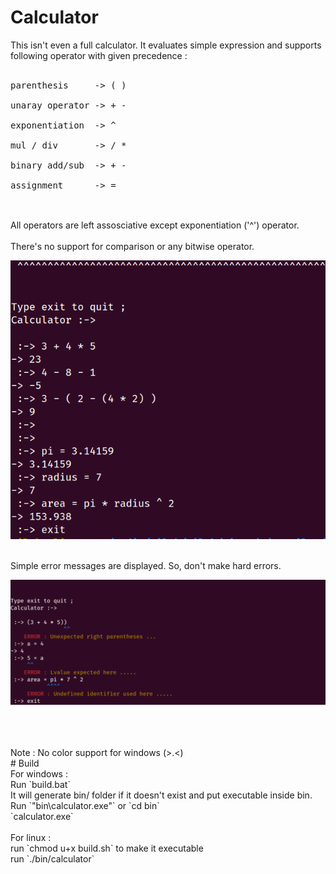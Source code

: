 # Calculator
This isn't even a full calculator. It evaluates simple expression and supports following operator with given precedence : <br><br>
<pre>
parenthesis     -> ( ) <br>
unaray operator -> + - <br>
exponentiation  -> ^   <br>
mul / div       -> / * <br>
binary add/sub  -> + - <br>
assignment      -> =   <br>
</pre>
<br>
All operators are left assosciative except exponentiation ('^') operator.
<br>
<br>
There's no support for comparison or any bitwise operator.
<br>
<p align="left">
	<img src="./includes/calc1.png">
</p>

<br>
Simple error messages are displayed. So, don't make hard errors.
<br>
<p align="left">
	<img src="./includes/calc2.png">
</p>
<br>
<br>
<br> Note : No color support for windows (>.<)
<br>
# Build 
<br> 
For windows : <br>
Run `build.bat` 
<br>
It will generate bin/ folder if it doesn't exist and put executable inside bin.
<br>
Run `"bin\calculator.exe"` or 
`cd bin` <br>
`calculator.exe` 

<br>
<br>
For linux : 
<br> run `chmod u+x build.sh` to make it executable 
<br> run `./bin/calculator`
<br>



